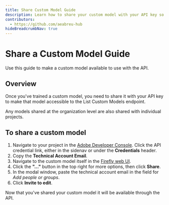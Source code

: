 ```yaml
---
title: Share Custom Model Guide
description: Learn how to share your custom model with your API key so they are available to use with the endpoint.
contributors:
  - https://github.com/aeabreu-hub
hideBreadcrumbNav: true
---
```


# Share a Custom Model Guide

Use this guide to make a custom model available to use with the API.

## Overview

Once you've trained a custom model, you need to share it with your API key to make that model accessible to the List Custom Models endpoint.

Any models shared at the organization level are also shared with individual projects.

## To share a custom model

1. Navigate to your project in the [Adobe Developer Console](https://developer.adobe.com/console/home). Click the API credential link, either in the sidenav or under the **Credentials** header.
2. Copy the **Technical Account Email**.
3. Navigate to the custom model itself in the [Firefly web UI](https://firefly.adobe.com/custom-models).
4. Click the **"..."** button in the top right for more options, then click **Share**.
5. In the modal window, paste the technical account email in the field for *Add people or groups*.
6. Click **Invite to edit**.

Now that you've shared your custom model it will be available through the API.
